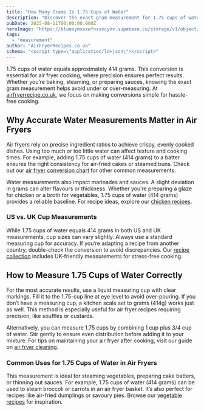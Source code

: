 ```yaml
---
title: "How Many Grams Is 1.75 Cups of Water"
description: "Discover the exact gram measurement for 1.75 cups of water—perfect for air fryer recipes and precise cooking conversions."
pubDate: 2025-08-11T00:00:00.000Z
heroImage: "https://klueoymssxwfnxsvcyhv.supabase.co/storage/v1/object/public/md/how-many-grams-is-1-75-cups-of-water-e87c97a2.webp"
tags:
  - "measurement"
author: "AirFryerRecipes.co.uk"
schema: "<script type=\"application/ld+json\"></script>"
---
```


<p>1.75 cups of water equals approximately 414 grams. This conversion is essential for air fryer cooking, where precision ensures perfect results. Whether you’re baking, steaming, or preparing sauces, knowing the exact gram measurement helps avoid under or over-measuring. At <a href=https://www.airfryerrecipe.co.uk>airfryerrecipe.co.uk</a>, we focus on making conversions simple for hassle-free cooking.</p>  

<h2>Why Accurate Water Measurements Matter in Air Fryers</h2>  
<p>Air fryers rely on precise ingredient ratios to achieve crispy, evenly cooked dishes. Using too much or too little water can affect texture and cooking times. For example, adding 1.75 cups of water (414 grams) to a batter ensures the right consistency for air-fried cakes or steamed buns. Check out our <a href=https://www.airfryerrecipe.co.uk/air-fryer-conversion-chart>air fryer conversion chart</a> for other common measurements.</p>  

<p>Water measurements also impact marinades and sauces. A slight deviation in grams can alter flavours or thickness. Whether you’re preparing a glaze for chicken or a broth for vegetables, 1.75 cups of water (414 grams) provides a reliable baseline. For recipe ideas, explore our <a href=https://www.airfryerrecipe.co.uk/recipe-category/chicken>chicken recipes</a>.</p>  

<h3>US vs. UK Cup Measurements</h3>  
<p>While 1.75 cups of water equals 414 grams in both US and UK measurements, cup sizes can vary slightly. Always use a standard measuring cup for accuracy. If you’re adapting a recipe from another country, double-check the conversion to avoid discrepancies. Our <a href=https://www.airfryerrecipe.co.uk/recipes>recipe collection</a> includes UK-friendly measurements for stress-free cooking.</p>  

<h2>How to Measure 1.75 Cups of Water Correctly</h2>  
<p>For the most accurate results, use a liquid measuring cup with clear markings. Fill it to the 1.75-cup line at eye level to avoid over-pouring. If you don’t have a measuring cup, a kitchen scale set to grams (414g) works just as well. This method is especially useful for air fryer recipes requiring precision, like soufflés or custards.</p>  

<p>Alternatively, you can measure 1.75 cups by combining 1 cup plus 3/4 cup of water. Stir gently to ensure even distribution before adding it to your mixture. For tips on maintaining your air fryer after cooking, visit our guide on <a href=https://www.airfryerrecipe.co.uk/air-fryer-cleaner>air fryer cleaning</a>.</p>  

<h3>Common Uses for 1.75 Cups of Water in Air Fryers</h3>  
<p>This measurement is ideal for steaming vegetables, preparing cake batters, or thinning out sauces. For example, 1.75 cups of water (414 grams) can be used to steam broccoli or carrots in an air fryer basket. It’s also perfect for recipes like air-fried dumplings or savoury pies. Browse our <a href=https://www.airfryerrecipe.co.uk/recipe-category/vegetables>vegetable recipes</a> for inspiration.</p>
